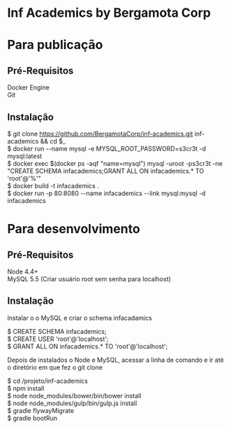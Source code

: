 # Inf Academics by Bergamota Corp

# Para publicação

## Pré-Requisitos

Docker Engine  
Git

## Instalação

$ git clone https://github.com/BergamotaCorp/inf-academics.git inf-academics && cd $_  
$ docker run --name mysql -e MYSQL_ROOT_PASSWORD=s3cr3t -d mysql:latest  
$ docker exec $(docker ps -aqf "name=mysql") mysql -uroot -ps3cr3t -ne "CREATE SCHEMA infacademics;GRANT ALL ON infacademics.* TO 'root'@'%'"  
$ docker build -t infacademics .  
$ docker run -p 80:8080 --name infacademics --link mysql:mysql -d infacademics  

# Para desenvolvimento

## Pré-Requisitos

Node 4.4+  
MySQL 5.5 (Criar usuário root sem senha para localhost)

## Instalação

Instalar o o MySQL e criar o schema infacadamics    

$ CREATE SCHEMA infacademics;  
$ CREATE USER 'root'@'localhost';  
$ GRANT ALL ON infacademics.* TO 'root'@'localhost';    

Depois de instalados o Node e MySQL, acessar a linha de comando e ir até o diretório em que fez o git clone  

$ cd /projeto/inf-academics  
$ npm install  
$ node node_modules/bower/bin/bower install  
$ node node_modules/gulp/bin/gulp.js install  
$ gradle flywayMigrate  
$ gradle bootRun  

